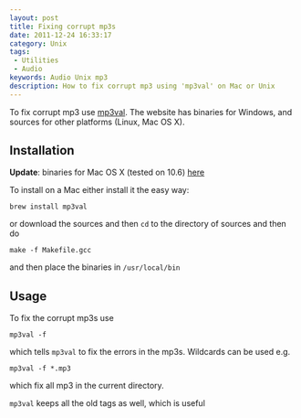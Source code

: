 ```yaml
---
layout: post
title: Fixing corrupt mp3s
date: 2011-12-24 16:33:17
category: Unix
tags:
 - Utilities
 - Audio
keywords: Audio Unix mp3
description: How to fix corrupt mp3 using 'mp3val' on Mac or Unix
---
```


To fix corrupt mp3 use [mp3val](http://mp3val.sourceforge.net/).  The website has binaries for Windows, and sources for other platforms (Linux, Mac OS X). 

Installation
------------

**Update**: binaries for Mac OS X (tested on 10.6) [here](/files/mp3val)

To install on a Mac either install it the easy way:

	brew install mp3val

or download the sources and then `cd` to the directory of sources and then do

	make -f Makefile.gcc

and then place the binaries in `/usr/local/bin`


Usage
-----

To fix the corrupt mp3s use 

	mp3val -f

which tells `mp3val` to fix the errors in the mp3s.  Wildcards can be used e.g.

	mp3val -f *.mp3
	
which fix all mp3 in the current directory.

`mp3val` keeps all the old tags as well, which is useful